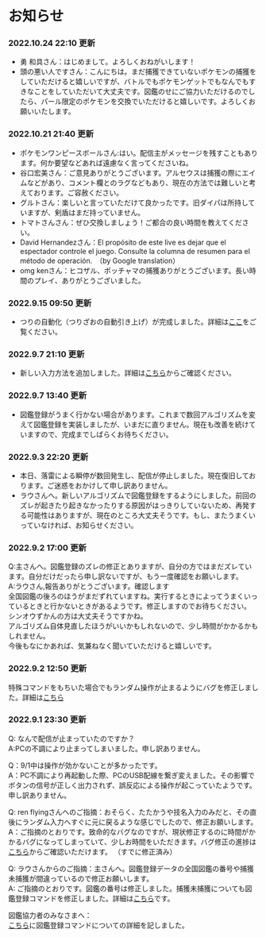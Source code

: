 # お知らせ
### 2022.10.24 22:10 更新
- 勇 和具さん：はじめまして。よろしくおねがいします！
- 頭の悪い人ですさん：こんにちは。まだ捕獲できていないポケモンの捕獲をしていただけると嬉しいですが、バトルでもポケモンゲットでもなんでもすきなことをしていただいて大丈夫です。図鑑のせにご協力いただけるのでしたら、パール限定のポケモンを交換でいただけると嬉しいです。よろしくお願いいたします。  

### 2022.10.21 21:40 更新  
- ポケモンワンピースボールさん:はい。配信主がメッセージを残すこともあります。何か要望などあれば遠慮なく言ってくださいね。  
- 谷口宏美さん：ご意見ありがとうございます。アルセウスは捕獲の際にエイムなどがあり、コメント欄とのラグなどもあり、現在の方法では難しいと考えております。ご容赦ください。  
- グルトさん：楽しいと言っていただけて良かったです。旧ダイパは所持していますが、剣盾はまだ持っていません。  
- トマトさんさん：ぜひ交換しましょう！ご都合の良い時間を教えてください。　　
- David Hernandezさん：El propósito de este live es dejar que el espectador controle el juego. Consulte la columna de resumen para el método de operación.　（by Google translation）  
- omg kenさん：ヒコザル、ポッチャマの捕獲ありがとうございます。長い時間のプレイ、ありがとうございました。  


### 2022.9.15 09:50 更新
- つりの自動化（つりざおの自動引き上げ）が完成しました。詳細は[ここ](https://github.com/AI-switch-programming/PokemonDP_youtube/wiki/%E7%89%B9%E6%AE%8A%E3%82%B3%E3%83%9E%E3%83%B3%E3%83%89#%E7%89%B9%E6%AE%8A%E3%82%B3%E3%83%9E%E3%83%B3%E3%83%896-%E3%81%A4%E3%82%8A%E3%81%96%E3%81%8A%E8%87%AA%E5%8B%95%E5%BC%95%E3%81%8D%E4%B8%8A%E3%81%92)をご覧ください。  

### 2022.9.7 21:10 更新
- 新しい入力方法を追加しました。詳細は[こちら](https://github.com/AI-switch-programming/PokemonDP_youtube/wiki/%E9%80%9A%E5%B8%B8%E3%82%B3%E3%83%9E%E3%83%B3%E3%83%89#%E4%B8%8A%E8%A8%98%E3%82%B3%E3%83%9E%E3%83%B3%E3%83%89%E3%81%AE%E7%B0%A1%E6%98%93%E3%82%B3%E3%83%9E%E3%83%B3%E3%83%89
)からご確認ください。

### 2022.9.7 13:40 更新
- 図鑑登録がうまく行かない場合があります。これまで数回アルゴリズムを変えて図鑑登録を実装しましたが、いまだに直りません。現在も改善を続けていますので、完成までしばらくお待ちください。  

### 2022.9.3 22:20 更新
- 本日、落雷による瞬停が数回発生し、配信が停止しました。現在復旧しております。ご迷惑をおかけして申し訳ありません。
- ラウさんへ。新しいアルゴリズムで図鑑登録をするようにしました。前回のズレが起きたり起きなかったりする原因がはっきりしていないため、再発する可能性はありますが、現在のところ大丈夫そうです。もし、またうまくいっていなければ、お知らせください。


### 2022.9.2 17:00 更新
Q:主さんへ。図鑑登録のズレの修正とありますが、自分の方ではまだズレています。自分だけだったら申し訳ないですが、もう一度確認をお願いします。  
A:ラウさん,報告ありがとうございます。確認します  
全国図鑑の後ろのほうがまだずれていますね。実行するときによってうまくいっているときと行かないときがあるようです。修正しますのでお待ちください。  
シンオウずかんの方は大丈夫そうですかね。  
アルゴリズム自体見直したほうがいいかもしれないので、少し時間がかかるかもしれません。  
今後もなにかあれば、気兼ねなく聞いていただけると嬉しいです。  

### 2022.9.2 12:50 更新
特殊コマンドをもちいた場合でもランダム操作が止まるようにバグを修正しました。詳細は[こちら](https://github.com/AI-switch-programming/PokemonDP_youtube/issues/22)  

### 2022.9.1 23:30 更新
Q: なんで配信が止まっていたのですか？  
A:PCの不調により止まってしまいました。申し訳ありません。  

Q：9/1中は操作が効かないことが多かったです。  
A：PC不調により再起動した際、PCのUSB配線を繋ぎ変えました。その影響でボタンの信号が正しく出力されず、誤反応による操作が起こっていたようです。申し訳ありません。  

Q: ren flyingさんへのご指摘：おそらく、たたかうや技名入力のみだと、その直後にランダム入力へすぐに元に戻るような感じでしたので、修正お願いします。  
A：ご指摘のとおりです。致命的なバグなのですが、現状修正するのに時間がかかるバグになってしまっていて、少しお時間をいただきます。バグ修正の進捗は[こちら](https://github.com/AI-switch-programming/PokemonDP_youtube/issues/22)からご確認いただけます。 （すでに修正済み） 

Q: ラウさんからのご指摘：主さんへ。図鑑登録データの全国図鑑の番号や捕獲未捕獲が間違っているので修正お願いします。  
A: ご指摘のとおりです。図鑑の番号は修正しました。捕獲未捕獲についても図鑑登録コマンドを修正しました。詳細は[こちら](https://github.com/AI-switch-programming/PokemonDP_youtube/issues/38)です。  

図鑑協力者のみなさまへ：  
[こちら](https://github.com/AI-switch-programming/PokemonDP_youtube/tree/main/%E5%9B%B3%E9%91%91%E7%99%BB%E9%8C%B2%E3%83%87%E3%83%BC%E3%82%BF)に図鑑登録コマンドについての詳細を記しました。  


